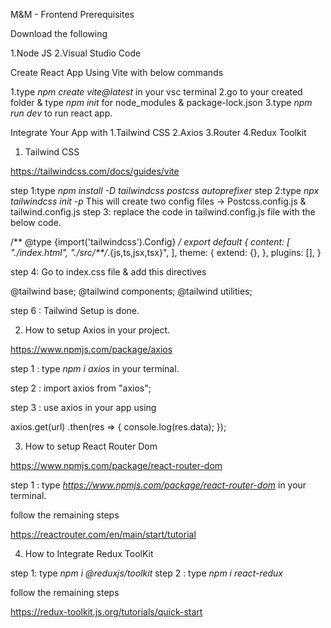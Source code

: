 M&M - Frontend
Prerequisites

Download the following 

1.Node JS
2.Visual Studio Code

Create React App Using Vite with below commands

1.type *npm create vite@latest* in your vsc terminal
2.go to your created folder & type *npm init* for node_modules & package-lock.json
3.type *npm run dev* to run react app.

Integrate Your App with 
1.Tailwind CSS
2.Axios
3.Router
4.Redux Toolkit

1. Tailwind CSS 

https://tailwindcss.com/docs/guides/vite

step 1:type  *npm install -D tailwindcss postcss autoprefixer*
step 2:type  *npx tailwindcss init -p* 
This will create two config files -> Postcss.config.js & tailwind.config.js
step 3: replace the code in tailwind.config.js file with the below code.

/** @type {import('tailwindcss').Config} */
export default {
  content: [
    "./index.html",
    "./src/**/*.{js,ts,jsx,tsx}",
  ],
  theme: {
    extend: {},
  },
  plugins: [],
}

step 4: Go to index.css file & add this directives

@tailwind base;
@tailwind components;
@tailwind utilities;

step 6 : Tailwind Setup is done. 

2. How to setup Axios in your project.

https://www.npmjs.com/package/axios

step 1 : type *npm i axios* in your terminal.

step 2 : import axios from "axios";

step 3 : use axios in your app using 

axios.get(url)
  .then(res => {
    console.log(res.data);
  });

3. How to setup React Router Dom

https://www.npmjs.com/package/react-router-dom

step 1 : type *https://www.npmjs.com/package/react-router-dom* in your terminal.

follow the remaining steps

https://reactrouter.com/en/main/start/tutorial

4. How to Integrate Redux ToolKit

step 1: type *npm i @reduxjs/toolkit*
step 2 : type *npm i react-redux*

follow the remaining steps

https://redux-toolkit.js.org/tutorials/quick-start